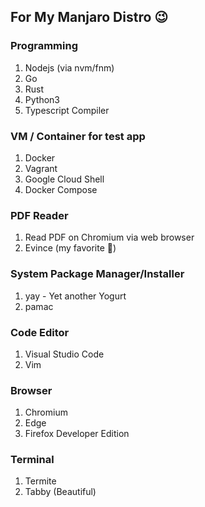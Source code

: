 ## For My Manjaro Distro :wink:	

### Programming
1. Nodejs (via nvm/fnm)
2. Go
3. Rust
4. Python3
5. Typescript Compiler

### VM / Container for test app
1. Docker
2. Vagrant
3. Google Cloud Shell
4. Docker Compose

### PDF Reader
1. Read PDF on Chromium via web browser
2. Evince (my favorite :star_struck:)

### System Package Manager/Installer
1. yay - Yet another Yogurt 
2. pamac

### Code Editor
1. Visual Studio Code
2. Vim

### Browser
1. Chromium
2. Edge
3. Firefox Developer Edition

### Terminal
1. Termite
2. Tabby (Beautiful)
